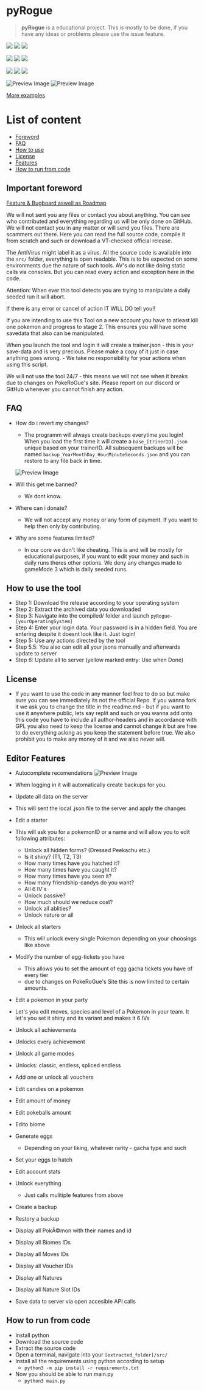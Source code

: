 # pyRogue
> **pyRogue** is a educational project. This is mostly to be done, if you have any ideas or problems please use the issue feature.

[<img src="https://img.shields.io/badge/Windows-blue">](https://github.com/RogueEdit/onlineRogueEditor/releases/download/v0.1.4/pyRogue-Windows.zip) <img src="https://img.shields.io/badge/f0b53593a97007587041f4c39dbf14e207d3db4402ed0ebe7504404f0584982a-blue"> [<img src="https://img.shields.io/badge/Virus%20Total-blue">](https://www.virustotal.com/gui/file/f0b53593a97007587041f4c39dbf14e207d3db4402ed0ebe7504404f0584982a?nocache=1) 

[<img src="https://img.shields.io/badge/Linux-Green">](https://github.com/RogueEdit/onlineRogueEditor/releases/download/v0.1.4/pyRogue-Linux.zip) <img src="https://img.shields.io/badge/1869cc6b281dd4989f1b01b910639b64e20d593e93272ae1e92bafedbe296c25-Green"> [<img src="https://img.shields.io/badge/Virus%20Total-Green">](https://www.virustotal.com/gui/file/1869cc6b281dd4989f1b01b910639b64e20d593e93272ae1e92bafedbe296c25?nocache=1)

[<img src="https://img.shields.io/badge/Mac-silver">](https://github.com/RogueEdit/onlineRogueEditor/releases/download/v0.1.4/pyRogue-MacIntel.zip) <img src="https://img.shields.io/badge/955ae749b5b8aafb2791de0b701cbda4c108f348f5580f41851ec162fb78de73-silver"> [<img src="https://img.shields.io/badge/Virus%20Total-silver">](https://www.virustotal.com/gui/file/955ae749b5b8aafb2791de0b701cbda4c108f348f5580f41851ec162fb78de73?nocache=1)

![Preview Image](.github/previews/main.png)
![Preview Image](.github/previews/tool.png)

[More examples](PREVIEW.md)

# List of content
- [Foreword](https://github.com/RogueEdit/onlineRogueEditor?tab=readme-ov-file#important-foreword)
- [FAQ](https://github.com/RogueEdit/onlineRogueEditor?tab=readme-ov-file#faq)
- [How to use](https://github.com/RogueEdit/onlineRogueEditor?tab=readme-ov-file#how-to-use-the-tool)
- [License](https://github.com/RogueEdit/onlineRogueEditor?tab=readme-ov-file#license)
- [Features](https://github.com/RogueEdit/onlineRogueEditor?tab=readme-ov-file#editor-features)
- [How to run from code](https://github.com/RogueEdit/onlineRogueEditor?tab=readme-ov-file#how-to-run-from-code)

## Important foreword
[Feature & Bugboard aswell as Roadmap](https://github.com/orgs/RogueEdit/projects/7)

We will not sent you any files or contact you about anything. You can see who contributed and everything regarding us will be only done on GitHub. We will not contact you in any matter or will send you files. There are scammers out there. Here you can read the full source code, compile it from scratch and such or download a VT-checked official release.

The AntiVirus might label it as a virus. All the source code is available into the `src/` folder, everything is open readable. This is to be expected on some environments due the nature of such tools. AV's do not like doing static calls via consoles. But you can read every action and exception here in the code.

Attention: When ever this tool detects you are trying to manipulate a daily seeded run it will abort.

If there is any error or cancel of action IT WILL DO tell you!!

If you are intending to use this Tool on a new account you have to atleast kill one pokemon and progress to stage 2. This ensures you will have some savedata that also can be manipulated.

When you launch the tool and login it will create a trainer.json - this is your save-data and is very precious. Please make a copy of it just in case anything goes wrong. - We take no responsibility for your actions when using this script. 

We will not use the tool 24/7 - this means we will not see when it breaks due to changes on PokeRoGue's site. Please report on our discord or GitHub whenever you cannot finish any action.

## FAQ

- How do i revert my changes?
  - The programm will always create backups everytime you login! When you load the first time it will create a `base_[trinerID].json` unique based on your trainerID. All subsequent backups will be named `backup_YearMonthDay_HourMinuteSeconds.json` and you can restore to any file back in time.

  ![Preview Image](.github/previews/backup.png)

- Will this get me banned?
  - We dont know. 

- Where can i donate?
  - We will not accept any money or any form of payment. If you want to help then only by contributing.

- Why are some features limited?
  - In our core we don't like cheating. This is and will be mostly for educational purposes, if you want to edit your money and such in daily runs theres other options. We deny any changes made to gameMode 3 which is daily seeded runs.

## How to use the tool

- Step 1: Download the release according to your operating system
- Step 2: Extract the archived data you downloaded
- Step 3: Navigate into the compiled/ folder and launch `pyRogue-[yourOperatingSystem]`
- Step 4: Enter your login data. Your password is in a hidden field. You are entering despite it doesnt look like it. Just login!
- Step 5: Use any actions directed by the tool
- Step 5.5: You also can edit all your jsons manually and afterwards update to server
- Step 6: Update all to server (yellow marked entry: Use when Done)

## License

- If you want to use the code in any manner feel free to do so but make sure you can see immediately its not the official Repo. If you wanna fork it we ask you to change the title in the readme.md -  but if you want to use it anywhere public, lets say replit and such or you wanna add onto this code you have to include all author-headers and in accordance with GPL you also need to keep the license and cannot change it but are free to do everything aslong as you keep the statement before true. We also prohibit you to make any money of it and we also never will.
 
## Editor Features

- Autocomplete recomendations
![Preview Image](.github/previews/autocomplete.png)

- When logging in it will automatically create backups for you.

- Update all data on the server
- This will sent the local .json file to the server and apply the changes

- Edit a starter
- This will ask you for a pokemonID or a name and will allow you to edit following attributes:
  - Unlock all hidden forms? (Dressed Peekachu etc.)
  - Is it shiny? (T1, T2, T3)
  - How many times have you hatched it?
  - How many times have you caught it?
  - How many times have you seen it?
  - How many friendship-candys do you want?
  - All 6 IV's
  - Unlock passive? 
  - How much should we reduce cost?
  - Unlock all ablities?
  - Unlock nature or all

- Unlock all starters
  - This will unlock every single Pokemon depending on your choosings like above

- Modify the number of egg-tickets you have
  - This allows you to set the amount of egg gacha tickets you have of every tier
  - due to changes on PokeRoGue's Site this is now limited to certain amounts.

- Edit a pokemon in your party
- Let's you edit moves, species and level of a Pokemon in your team. It let's you set it shiny and its variant and makes it 6 IVs

- Unlock all achievements
- Unlocks every achievement

- Unlock all game modes
- Unlocks: classic, endless, spliced endless

- Add one or unlock all vouchers
- Edit candies on a pokemon
- Edit amount of money
- Edit pokeballs amount
- Edito biome
- Generate eggs
  - Depending on your liking, whatever rarity - gacha type and such
- Set your eggs to hatch
- Edit account stats
- Unlock everything
    - Just calls mulitiple features from above

- Create a backup
- Restory a backup

- Display all PokÃ©mon with their names and id
- Display all Biomes IDs
- Display all Moves IDs
- Display all Voucher IDs
- Display all Natures
- Display all Nature Slot IDs
- Save data to server via open accesible API calls

## How to run from code
 - Install python
 - Download the source code
 - Extract the source code
 - Open a terminal, navigate into your `[extracted_folder]/src/`
 - Install all the requirements using python according to setup
   - `python3 -m pip install -r requirements.txt`
 - Now you should be able to run main.py
   - `python3 main.py`

<meta name="keywords" content="pokerogue, pokerogue save editor, pokerogue, rogueEditor, free, gacha, ticket, tickets, egg, eggs, shiny, save, edit, pokemon, unlimited, hack, hacks, cheat, cheats, trainer, table, pokedex, dex, wave, money, level, levels, iv, ivs, stat, stats, item, items, api, mod, mods, tool, tools, education, python">